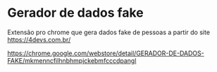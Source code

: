 # Gerador de dados fake

Extensão pro chrome que gera dados fake de pessoas
a partir do site https://4devs.com.br/

https://chrome.google.com/webstore/detail/GERADOR-DE-DADOS-FAKE/mkmenncfilhnbhmpjckebmfcccdpangl

